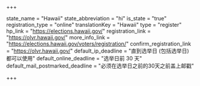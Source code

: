 +++

state_name = "Hawaii"
state_abbreviation = "hi"
is_state = "true"
registration_type = "online"
translationKey = "Hawaii"
type = "register"
hp_link = "https://elections.hawaii.gov/"
registration_link = "https://olvr.hawaii.gov/"
more_info_link = "https://elections.hawaii.gov/voters/registration/"
confirm_registration_link = "https://olvr.hawaii.gov/"
default_ip_deadline = "直到选举日 (包括选举日) 都可以使用"
default_online_deadline = "选举日前 30 天"
default_mail_postmarked_deadline = "必须在选举日之前的30天之前盖上邮戳"

+++